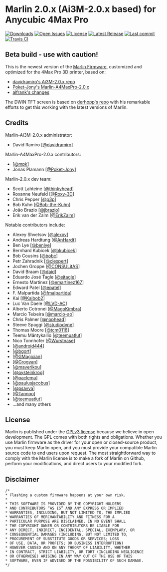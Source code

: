 # Marlin 2.0.x (Ai3M-2.0.x based) for Anycubic 4Max Pro

[![Downloads](https://img.shields.io/github/downloads/rkolosovskyi/Marlin-A4MaxPro-2.0.x/total.svg?style=flat)](https://github.com/rkolosovskyi/Marlin-A4MaxPro-2.0.x/releases) [![Open Issues](https://img.shields.io/github/issues-raw/rkolosovskyi/Marlin-A4MaxPro-2.0.x.svg?style=flat)](https://github.com/rkolosovskyi/Marlin-A4MaxPro-2.0.x/issues?q=is%3Aopen+is%3Aissue) [![License](https://img.shields.io/github/license/rkolosovskyi/Marlin-A4MaxPro-2.0.x.svg?style=flat)](https://github.com/rkolosovskyi/Marlin-A4MaxPro-2.0.x/blob/master/LICENSE) [![Latest Release](https://img.shields.io/github/release/rkolosovskyi/Marlin-A4MaxPro-2.0.x.svg?style=flat)](https://github.com/rkolosovskyi/Marlin-A4MaxPro-2.0.x/releases/latest/) [![Last commit](https://img.shields.io/github/last-commit/rkolosovskyi/Marlin-A4MaxPro-2.0.x.svg?style=flat)](https://github.com/rkolosovskyi/Marlin-A4MaxPro-2.0.x/commits/)  [![Travis CI](https://api.travis-ci.org/rkolosovskyi/Marlin-A4MaxPro-2.0.x.svg?branch=master)](https://travis-ci.org/rkolosovskyi/Marlin-A4MaxPro-2.0.x)  

## Beta build - use with caution!

This is the newest version of the [Marlin Firmware](https://github.com/MarlinFirmware/Marlin), customized and optimized for the 4Max Pro 3D printer, based on:
- [davidramiro's Ai3M-2.0.x repo](https://github.com/davidramiro/Marlin-Ai3M-2.0.x)
- [Poket-Jony's Marlin-A4MaxPro-2.0.x](https://github.com/Poket-Jony/Marlin-A4MaxPro-2.0.x)
- [alfrank's changes](https://drucktipps3d.de/forum/topic/anycubic-4max-pro-marlin-1-1-9-firmware-ai3m-basierend/)

The DWIN TFT screen is based on [derhopp's repo](https://github.com/derhopp/Marlin-with-Anycubic-i3-Mega-TFT) with his remarkable efforts to get this working with the latest versions of Marlin.

## Credits
Marlin-Ai3M-2.0.x administrator:
- David Ramiro [[@davidramiro](https://github.com/davidramiro)]

Marlin-A4MaxPro-2.0.x contributors:
- [[@mpk](https://drucktipps3d.de/forum/profile/mpk/)]
- Jonas Plamann [[@Poket-Jony](https://github.com/Poket-Jony)]

Marlin-2.0.x dev team:
 - Scott Lahteine [[@thinkyhead](https://github.com/thinkyhead)]
 - Roxanne Neufeld [[@Roxy-3D](https://github.com/Roxy-3D)]
 - Chris Pepper [[@p3p](https://github.com/p3p)]
 - Bob Kuhn [[@Bob-the-Kuhn](https://github.com/Bob-the-Kuhn)]
 - João Brazio [[@jbrazio](https://github.com/jbrazio)]
 - Erik van der Zalm [[@ErikZalm](https://github.com/ErikZalm)]

Notable contributors include:
 - Alexey Shvetsov [[@alexxy](https://github.com/alexxy)]
 - Andreas Hardtung [[@AnHardt](https://github.com/AnHardt)]
 - Ben Lye [[@benlye](https://github.com/benlye)]
 - Bernhard Kubicek [[@bkubicek](https://github.com/bkubicek)]
 - Bob Cousins [[@bobc](https://github.com/bobc)]
 - Petr Zahradnik [[@clexpert](https://github.com/clexpert)]
 - Jochen Groppe [[@CONSULitAS](https://github.com/CONSULitAS)]
 - David Braam [[@daid](https://github.com/daid)]
 - Eduardo José Tagle [[@ejtagle](https://github.com/ejtagle)]
 - Ernesto Martinez [[@emartinez167](https://github.com/emartinez167)]
 - Edward Patel [[@epatel](https://github.com/epatel)]
 - F. Malpartida [[@fmalpartida](https://github.com/fmalpartida)]
 - Kai [[@Kaibob2](https://github.com/Kaibob2)]
 - Luc Van Daele [[@LVD-AC](https://github.com/LVD-AC)]
 - Alberto Cotronei [[@MagoKimbra](https://github.com/MagoKimbra)]
 - Marcio Teixeira [[@marcio-ao](https://github.com/marcio-ao)]
 - Chris Palmer [[@nophead](https://github.com/nophead)]
 - Steeve Spaggi [[@studiodyne](https://github.com/studiodyne)]
 - Thomas Moore [[@tcm0116](https://github.com/tcm0116)]
 - Teemu Mäntykallio [[@teemuatlut](https://github.com/teemuatlut)]
 - Nico Tonnhofer [[@Wurstnase](https://github.com/Wurstnase)]
 - [[@android444](https://github.com/android444)]
 - [[@bgort](https://github.com/bgort)]
 - [[@GMagician](https://github.com/GMagician)]
 - [[@Grogyan](https://github.com/Grogyan)]
 - [[@maverikou](https://github.com/maverikou)]
 - [[@oysteinkrog](https://github.com/oysteinkrog)]
 - [[@paclema](https://github.com/paclema)]
 - [[@paulusjacobus](https://github.com/paulusjacobus)]
 - [[@psavva](https://github.com/psavva)]
 - [[@Tannoo](https://github.com/Tannoo)]
 - [[@teemuatlut](https://github.com/teemuatlut)]
 - ...and many others

## License
Marlin is published under the [GPLv3 license](https://github.com/MarlinFirmware/Marlin/blob/1.0.x/COPYING.md) because we believe in open development. The GPL comes with both rights and obligations. Whether you use Marlin firmware as the driver for your open or closed-source product, you must keep Marlin open, and you must provide your compatible Marlin source code to end users upon request. The most straightforward way to comply with the Marlin license is to make a fork of Marlin on Github, perform your modifications, and direct users to your modified fork.

## Disclaimer
```
/*
* Flashing a custom firmware happens at your own risk.
*
* THIS SOFTWARE IS PROVIDED BY THE COPYRIGHT HOLDERS
* AND CONTRIBUTORS “AS IS” AND ANY EXPRESS OR IMPLIED
* WARRANTIES, INCLUDING, BUT NOT LIMITED TO, THE IMPLIED
* WARRANTIES OF MERCHANTABILITY AND FITNESS FOR A
* PARTICULAR PURPOSE ARE DISCLAIMED. IN NO EVENT SHALL
* THE COPYRIGHT OWNER OR CONTRIBUTORS BE LIABLE FOR
* ANY DIRECT, INDIRECT, INCIDENTAL, SPECIAL, EXEMPLARY, OR
* CONSEQUENTIAL DAMAGES (INCLUDING, BUT NOT LIMITED TO,
* PROCUREMENT OF SUBSTITUTE GOODS OR SERVICES; LOSS
* OF USE, DATA, OR PROFITS; OR BUSINESS INTERRUPTION)
* HOWEVER CAUSED AND ON ANY THEORY OF LIABILITY, WHETHER
* IN CONTRACT, STRICT LIABILITY, OR TORT (INCLUDING NEGLIGENCE
* OR OTHERWISE) ARISING IN ANY WAY OUT OF THE USE OF THIS
* SOFTWARE, EVEN IF ADVISED OF THE POSSIBILITY OF SUCH DAMAGE.
*/
```

